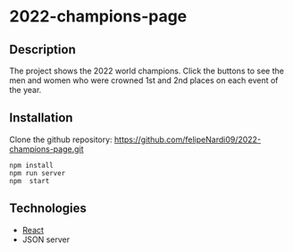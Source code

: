 # 2022-champions-page

## Description

The project shows the  2022 world champions. Click the buttons to see the men and women who were  crowned 1st and 2nd places on each event of the year.

## Installation

Clone the github repository:  https://github.com/felipeNardi09/2022-champions-page.git

```
npm install
npm run server
npm  start
```

## Technologies

* [React](https://pt-br.reactjs.org/docs/getting-started.html)
* JSON server

